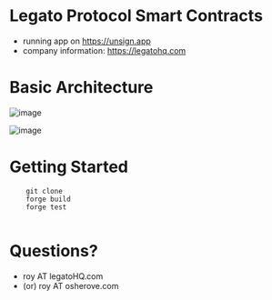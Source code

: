 # Legato Protocol Smart Contracts
- running app on https://unsign.app
- company information: https://legatohq.com

# Basic Architecture
  
  ![image](https://github.com/LegatoHQ/legato-core-contracts/assets/575051/85112b25-7e3a-4fcc-a8bc-182227aeb633)

  ![image](https://github.com/LegatoHQ/legato-core-contracts/assets/575051/c69636a7-0dda-491c-be38-b926e28dc17a)

# Getting Started

```
    git clone 
    forge build
    forge test


```

# Questions?
- roy AT legatoHQ.com 
- (or) roy AT osherove.com

